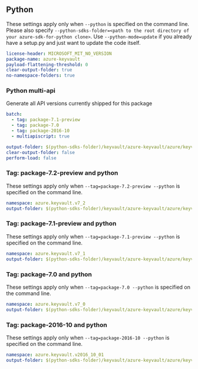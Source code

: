 ## Python

These settings apply only when `--python` is specified on the command line.
Please also specify `--python-sdks-folder=<path to the root directory of your azure-sdk-for-python clone>`.
Use `--python-mode=update` if you already have a setup.py and just want to update the code itself.

``` yaml
license-header: MICROSOFT_MIT_NO_VERSION
package-name: azure-keyvault
payload-flattening-threshold: 0
clear-output-folder: true
no-namespace-folders: true
```

### Python multi-api

Generate all API versions currently shipped for this package

```yaml $(multiapi)
batch:
  - tag: package-7.1-preview
  - tag: package-7.0
  - tag: package-2016-10
  - multiapiscript: true
```

``` yaml $(multiapiscript)
output-folder: $(python-sdks-folder)/keyvault/azure-keyvault/azure/keyvault/
clear-output-folder: false
perform-load: false
```

### Tag: package-7.2-preview and python

These settings apply only when `--tag=package-7.2-preview --python` is specified on the command line.

``` yaml $(tag) == 'package-7.2-preview'
namespace: azure.keyvault.v7_2
output-folder: $(python-sdks-folder)/keyvault/azure-keyvault/azure/keyvault/v7_2_preview
```

### Tag: package-7.1-preview and python

These settings apply only when `--tag=package-7.1-preview --python` is specified on the command line.

``` yaml $(tag) == 'package-7.1-preview'
namespace: azure.keyvault.v7_1
output-folder: $(python-sdks-folder)/keyvault/azure-keyvault/azure/keyvault/v7_1_preview
```

### Tag: package-7.0 and python

These settings apply only when `--tag=package-7.0 --python` is specified on the command line.

``` yaml $(tag) == 'package-7.0'
namespace: azure.keyvault.v7_0
output-folder: $(python-sdks-folder)/keyvault/azure-keyvault/azure/keyvault/v7_0
```

### Tag: package-2016-10 and python

These settings apply only when `--tag=package-2016-10 --python` is specified on the command line.

``` yaml $(tag) == 'package-2016-10'
namespace: azure.keyvault.v2016_10_01
output-folder: $(python-sdks-folder)/keyvault/azure-keyvault/azure/keyvault/v2016_10_01
```

